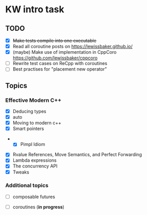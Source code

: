 # KW intro task
## TODO
- [x] ~~Make tests compile into one executable~~
- [x] Read all coroutine posts on https://lewissbaker.github.io/
- [x] (maybe) Make use of implementation in CppCoro https://github.com/lewissbaker/cppcoro
- [ ] Rewrite test cases on ReCpp with coroutines
- [ ] Best practises for "placement new operator" 
## Topics
### Effective Modern C++
- [x] Deducing types
- [x] auto
- [x] Moving to modern c++
- [x] Smart pointers
- - [x] Pimpl Idiom
- [x] Rvalue References, Move Semantics, and Perfect Forwarding
- [x] Lambda expressions
- [x] The concurrency API
- [x] Tweaks
### Additional topics
- [ ] composable futures
- [ ] coroutines (**in progress**)

